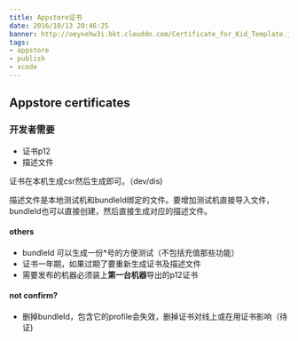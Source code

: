 ```yaml
---
title: Appstore证书
date: 2016/10/13 20:46:25
banner: http://oeyxehw3i.bkt.clouddn.com/Certificate_for_Kid_Template.jpg
tags:
- appstore
- publish
- xcode
---
```

## Appstore certificates


### 开发者需要

* 证书p12
* 描述文件


证书在本机生成csr然后生成即可。（dev/dis)

描述文件是本地测试机和bundleId绑定的文件。要增加测试机直接导入文件，bundleId也可以直接创建，然后直接生成对应的描述文件。




#### others

* bundleId 可以生成一份*号的方便测试（不包括充值那些功能）
* 证书一年期，如果过期了要重新生成证书及描述文件
* 需要发布的机器必须装上**第一台机器**导出的p12证书


#### not confirm?

* 删掉bundleId，包含它的profile会失效，删掉证书对线上或在用证书影响（待证)